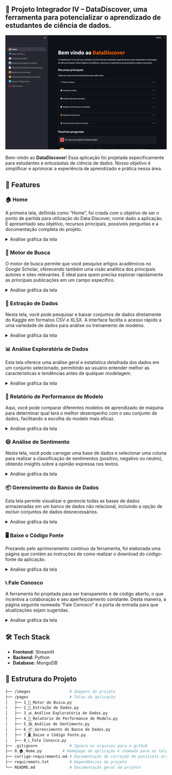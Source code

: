 ## 📅 **Projeto Integrador IV** – DataDiscover, uma ferramenta para potencializar o aprendizado de estudantes de ciência de dados.

![Alt Text](./images/data_discover_home.png)

Bem-vindo ao **DataDiscover**! Essa aplicação foi projetada especificamente
para estudantes e entusiastas de ciência de dados. Nosso objetivo é simplificar
e aprimorar a experiência de aprendizado e prática nessa área.

## 🚀 **Features**

### **🏠 Home**
A primeira tela, definida como “Home”, foi criada com o objetivo de ser o ponto de partida para utilização do Data Discover, nome dado a aplicação. É apresentado seu objetivo, recursos principais, possíveis perguntas e a documentação completa do projeto.

<details>
<summary>Análise gráfica da tela</summary>
  
https://github.com/user-attachments/assets/d0049b01-395b-4f43-b7d8-4b37ea7d8f96

</details>

### **🔎 Motor de Busca**
O motor de busca permite que você pesquise artigos acadêmicos no Google Scholar, oferecendo também uma visão analítica dos principais autores e sites relevantes. É ideal para quem precisa explorar rapidamente as principais publicações em um campo específico.

<details>
<summary>Análise gráfica da tela</summary>

https://github.com/user-attachments/assets/0ce2c26d-20c6-48b8-9b90-72a28c474be8

</details>

### **🎲 Extração de Dados**
Nesta tela, você pode pesquisar e baixar conjuntos de dados diretamente do Kaggle em formatos CSV e XLSX. A interface facilita o acesso rápido a uma variedade de dados para análise ou treinamento de modelos.

<details>
<summary>Análise gráfica da tela</summary>

https://github.com/user-attachments/assets/f7e18ae0-c2a2-40b9-b9f6-3046af2f02dd

</details>
  
### **📊 Análise Exploratória de Dados**
Esta tela oferece uma análise geral e estatística detalhada dos dados em um conjunto selecionado, permitindo ao usuário entender melhor as características e tendências antes de qualquer modelagem.

<details>
<summary>Análise gráfica da tela</summary>

https://github.com/user-attachments/assets/e25178d1-9b10-4ed2-9b46-81d38d42d56b

</details>

### **📃 Relatório de Performance de Modelo**
Aqui, você pode comparar diferentes modelos de aprendizado de máquina para determinar qual terá o melhor desempenho com o seu conjunto de dados, facilitando a escolha do modelo mais eficaz.

<details>
<summary>Análise gráfica da tela</summary>

https://github.com/user-attachments/assets/972ff146-6a53-4506-9a22-8bad30b1a3d8

</details>

### **😄 Análise de Sentimento**
Nesta tela, você pode carregar uma base de dados e selecionar uma coluna para realizar a classificação de sentimentos (positivo, negativo ou neutro), obtendo insights sobre a opinião expressa nos textos.

<details>
<summary>Análise gráfica da tela</summary>

https://github.com/user-attachments/assets/a55a4268-7869-48a1-87f7-ed1a6d88beae

</details>

### **📦 Gerencimento do Banco de Dados**
Esta tela permite visualizar e gerencie todas as bases de dados armazenadas em um banco de dados não relacional, incluindo a opção de excluir conjuntos de dados desnecessários.

<details>
<summary>Análise gráfica da tela</summary>

https://github.com/user-attachments/assets/8016ea3a-8e7a-447a-9d30-46ac382ad773

</details>

### **🖥️ Baixe o Código Fonte**
Prezando pelo aprimoramento contínuo da ferramenta, foi elaborada uma página que contém as instruções de como realizar o download do código-fonte da aplicação.

<details>
<summary>Análise gráfica da tela</summary>

![baixe_o_codigo_fonte](https://github.com/user-attachments/assets/ea14f56c-0494-4133-bfba-939d86a0d7d4)

</details>

### **📞 Fale Conosco**
A ferramenta foi projetada para ser transparente e de código aberto, o que incentiva a colaboração e seu aperfeiçoamento constante. Desta maneira, a página seguinte nomeada “Fale Conosco” é a porta de entrada para que atualizações sejam sugeridas.

<details>
<summary>Análise gráfica da tela</summary>

![fale_conosco](https://github.com/user-attachments/assets/5439fba4-1334-4b5b-83a7-cc12bcfd9536)

</details>

## 🛠️ **Tech Stack**

- **Frontend:** Streamlit
- **Backend:** Python
- **Database:** MongoDB

## 📂 **Estrutura do Projeto**

```bash
├── /images            		# Imagens do projeto
├── /pages					# Telas da aplicação
│   ├── 1_🔎_Motor de Busca.py  
│   ├── 2_🎲_Extração de Dados.py
│   ├── 3_📊_Análise Exploratória de Dados.py
│   ├── 4_📃_Relatório de Performance de Modelo.py
│   ├── 5_😄_Análise de Sentimento.py
│   ├── 6_📦_Gerencimento do Banco de Dados.py
│   ├── 7_🖥️_Baixe o Código Fonte.py
│   ├── 8_📞_Fale Conosco.py
├── .gitignore				# Ignora os arquivos para o github
├── 0_🏠_Home.py			# Homepage da aplicação e chamada para as telas
├── corrige-requirements.md	# Documentação de correção de possíveis erros
├── requiremets.txt			# Dependências do projeto
└── README.md				# Documentação geral do projeto
```
